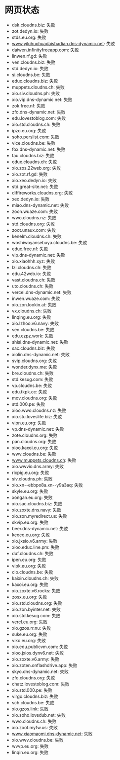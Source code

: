 # 网页状态
- dsk.cloudns.biz: 失败
- zot.dedyn.io: 失败
- stds.eu.org: 失败
- www.yiluhuohuadaishadian.dns-dynamic.net: 失败
- daiwen.infinityfreeapp.com: 失败
- linwen.rf.gd: 失败
- ven.cloudns.biz: 失败
- std.dedyn.io: 失败
- si.cloudns.be: 失败
- educ.cloudns.biz: 失败
- muppets.cloudns.ch: 失败
- xio.siv.cloudns.ph: 失败
- xio.vip.dns-dynamic.net: 失败
- zok.free.nf: 失败
- zfo.dns-dynamic.net: 失败
- edu.lovestoblog.com: 失败
- xio.std.cloudns.ch: 失败
- ipzo.eu.org: 失败
- soho.perslist.com: 失败
- vice.cloudns.be: 失败
- fox.dns-dynamic.net: 失败
- tau.cloudns.biz: 失败
- cdue.cloudns.ch: 失败
- xio.zos.22web.org: 失败
- xio.zot.rf.gd: 失败
- xio.xeo.dedyn.io: 失败
- std.great-site.net: 失败
- diffireworks.cloudns.org: 失败
- xeo.dedyn.io: 失败
- miao.dns-dynamic.net: 失败
- zoon.wuaze.com: 失败
- wwo.cloudns.nz: 失败
- std.cloudns.org: 失败
- zoot.unaux.com: 失败
- kenelm.cloudns.ch: 失败
- woshiwoyansebuya.cloudns.be: 失败
- educ.free.nf: 失败
- vip.dns-dynamic.net: 失败
- xio.xiaohhh.xyz: 失败
- lzi.cloudns.ch: 失败
- edu.42web.io: 失败
- vast.cloudns.ch: 失败
- uto.cloudns.ch: 失败
- vercel.dns-dynamic.net: 失败
- inwen.wuaze.com: 失败
- xio.zon.lookin.at: 失败
- vx.cloudns.ch: 失败
- linqing.eu.org: 失败
- xio.lzhoo.v6.navy: 失败
- sen.cloudns.be: 失败
- edu.ezpz.work: 失败
- shisi.dns-dynamic.net: 失败
- sac.cloudns.biz: 失败
- xiolin.dns-dynamic.net: 失败
- svip.cloudns.org: 失败
- wonder.dynx.me: 失败
- bre.cloudns.ch: 失败
- std.kesug.com: 失败
- vp.cloudns.be: 失败
- edu.tkpk.cc: 失败
- mov.cloudns.org: 失败
- std.000.pe: 失败
- xioo.wwo.cloudns.nz: 失败
- xio.stu.loveslife.biz: 失败
- vipn.eu.org: 失败
- vp.dns-dynamic.net: 失败
- zote.cloudns.org: 失败
- pan.cloudns.org: 失败
- xioo.kaxoi.eu.org: 失败
- wwv.cloudns.be: 失败
- www.muppets.cloudns.ch: 失败
- xio.wwvio.dns.army: 失败
- ricpig.eu.org: 失败
- siv.cloudns.ph: 失败
- xio.xn--ebbpo8a.xn--y9a3aq: 失败
- skyle.eu.org: 失败
- xongan.eu.org: 失败
- xio.sac.cloudns.biz: 失败
- xio.zoxte.dns.navy: 失败
- xio.zon.myredirect.us: 失败
- skvip.eu.org: 失败
- beer.dns-dynamic.net: 失败
- kcoco.eu.org: 失败
- xio.jxsio.v6.army: 失败
- xioo.educ.line.pm: 失败
- duf.cloudns.ch: 失败
- ipen.eu.org: 失败
- vipk.eu.org: 失败
- clo.cloudns.be: 失败
- kaixin.cloudns.ch: 失败
- kaxoi.eu.org: 失败
- xio.zoxte.v6.rocks: 失败
- zosx.eu.org: 失败
- xio.std.cloudns.org: 失败
- xio.zon.byinter.net: 失败
- xio.std.kesug.com: 失败
- vercl.eu.org: 失败
- xio.gzos.rr.nu: 失败
- suke.eu.org: 失败
- viko.eu.org: 失败
- xio.edu.publicvm.com: 失败
- xioo.jxios.dynv6.net: 失败
- xio.zoxte.v6.army: 失败
- xio.zoten.onflashdrive.app: 失败
- skyo.dns-dynamic.net: 失败
- zfo.cloudns.org: 失败
- chatz.lovestoblog.com: 失败
- xio.std.000.pe: 失败
- virgo.cloudns.biz: 失败
- sch.cloudns.be: 失败
- xio.gzos.link: 失败
- xio.soho.lovedub.net: 失败
- wwo.cloudns.ch: 失败
- xio.zoot.myfw.us: 失败
- www.xiaomaomi.dns-dynamic.net: 失败
- xio.wwv.cloudns.be: 失败
- wvvp.eu.org: 失败
- linqin.eu.org: 失败
